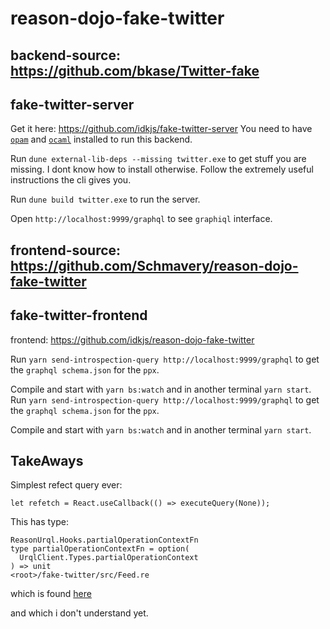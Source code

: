 
# reason-dojo-fake-twitter

## backend-source: <https://github.com/bkase/Twitter-fake>

## fake-twitter-server

Get it here: <https://github.com/idkjs/fake-twitter-server>
You need to have [`opam`](https://opam.ocaml.org/) and [`ocaml`](http://ocaml.org/docs/install.html) installed to run this backend.

Run `dune external-lib-deps --missing twitter.exe` to get stuff you are missing. I dont know how to install otherwise. Follow the extremely useful instructions the cli gives you.

Run `dune build twitter.exe` to run the server.

Open `http://localhost:9999/graphql` to see `graphiql` interface.

## frontend-source: <https://github.com/Schmavery/reason-dojo-fake-twitter>

## fake-twitter-frontend

frontend: <https://github.com/idkjs/reason-dojo-fake-twitter>

Run `yarn send-introspection-query http://localhost:9999/graphql` to get the `graphql schema.json` for the `ppx`.

Compile and start with `yarn bs:watch` and in another terminal `yarn start`.
Run `yarn send-introspection-query http://localhost:9999/graphql` to get the `graphql schema.json` for the `ppx`.

Compile and start with `yarn bs:watch` and in another terminal `yarn start`.

## TakeAways

Simplest refect query ever:

```reason
let refetch = React.useCallback(() => executeQuery(None));
```

This has type:

```reason
ReasonUrql.Hooks.partialOperationContextFn
type partialOperationContextFn = option(
  UrqlClient.Types.partialOperationContext
) => unit
<root>/fake-twitter/src/Feed.re
```

which is found [here](https://github.com/FormidableLabs/reason-urql/blob/a9b9d9298428fc98c7195793f493500c9e3a413b/src/UrqlClient.re#L47)

and which i don't understand yet.
